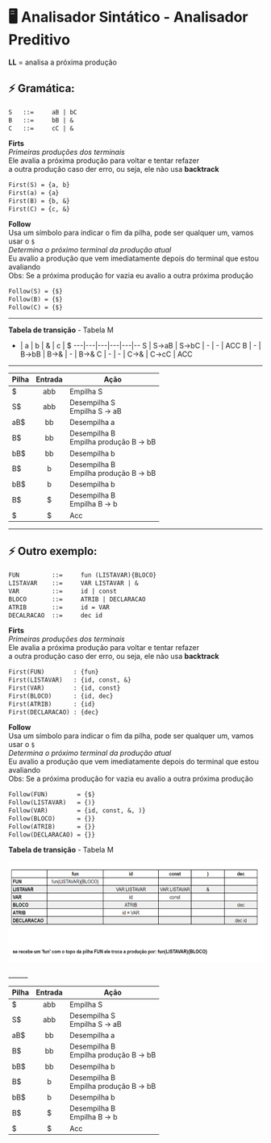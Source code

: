 # 🖥️ Analisador Sintático - Analisador Preditivo

**LL** = analisa a próxima produção

## ⚡ Gramática:

    S   ::=     aB | bC
    B   ::=     bB | &
    C   ::=     cC | &

**Firts**<br>
_Primeiras produções dos terminais_<br>
Ele avalia a próxima produção para voltar e tentar refazer <br> a outra produção caso der erro, ou seja, ele não usa **backtrack**

    First(S) = {a, b}
    First(a) = {a}
    First(B) = {b, &}
    First(C) = {c, &}

**Follow**<br>
Usa um símbolo para indicar o fim da pilha, pode ser qualquer um, vamos usar o `$`<br>
_Determina o próximo terminal da produção atual_<br>
Eu avalio a produção que vem imediatamente depois do terminal que estou avaliando<br>
Obs: Se a próxima produção for vazia eu avalio a outra próxima produção

    Follow(S) = {$}
    Follow(B) = {$}
    Follow(C) = {$}

_____

**Tabela de transição** - Tabela M

 - | a | b | & | c | $
 ---|---|---|---|---|--
 S | S->aB | S->bC | - | - | ACC
 B | - | B->bB | B->& | - | B->&
 C | - | - | C->& | C->cC | ACC


______

Pilha | Entrada | Ação
:---|:---:|---
$ | abb | Empilha S
S$ | abb | Desempilha S <br> Empilha S -> aB
aB$ | bb | Desempilha a
B$ | bb | Desempilha B <br> Empilha produção B -> bB
bB$ | bb | Desempilha b
B$ | b | Desempilha B <br> Empilha produção B -> bB
bB$ | b | Desempilha b
B$ | $ | Desempilha B <br> Empilha B -> b
$ | $ | Acc

____
## ⚡ Outro exemplo:

    FUN         ::=     fun (LISTAVAR){BLOCO}
    LISTAVAR    ::=     VAR LISTAVAR | &
    VAR         ::=     id | const
    BLOCO       ::=     ATRIB | DECLARACAO
    ATRIB       ::=     id = VAR
    DECALRACAO  ::=     dec id


**Firts**<br>
_Primeiras produções dos terminais_<br>
Ele avalia a próxima produção para voltar e tentar refazer <br> a outra produção caso der erro, ou seja, ele não usa **backtrack**

    First(FUN)        : {fun}
    First(LISTAVAR)   : {id, const, &}
    First(VAR)        : {id, const}
    First(BLOCO)      : {id, dec}
    First(ATRIB)      : {id}
    First(DECLARACAO) : {dec}


**Follow**<br>
Usa um símbolo para indicar o fim da pilha, pode ser qualquer um, vamos usar o `$`<br>
_Determina o próximo terminal da produção atual_<br>
Eu avalio a produção que vem imediatamente depois do terminal que estou avaliando<br>
Obs: Se a próxima produção for vazia eu avalio a outra próxima produção

    Follow(FUN)        = {$}
    Follow(LISTAVAR)   = {)}
    Follow(VAR)        = {id, const, &, )}
    Follow(BLOCO)      = {}}
    Follow(ATRIB)      = {}}
    Follow(DECLARACAO) = {}}


**Tabela de transição** - Tabela M

<p align="center">
<img src="img\tabela_m.png" width="630" text-align="center" height="200">
</p>
______

Pilha | Entrada | Ação
:---|:---:|---
$ | abb | Empilha S
S$ | abb | Desempilha S <br> Empilha S -> aB
aB$ | bb | Desempilha a
B$ | bb | Desempilha B <br> Empilha produção B -> bB
bB$ | bb | Desempilha b
B$ | b | Desempilha B <br> Empilha produção B -> bB
bB$ | b | Desempilha b
B$ | $ | Desempilha B <br> Empilha B -> b
$ | $ | Acc